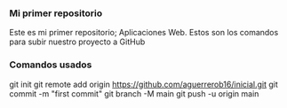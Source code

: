 ### Mi primer repositorio
Este es mi primer repositorio; Aplicaciones Web.
Estos son los comandos para subir nuestro proyecto a GitHub
### Comandos usados
git init
git remote add origin https://github.com/aguerrerob16/inicial.git
git commit -m "first commit"
git branch -M main
git push -u origin main
